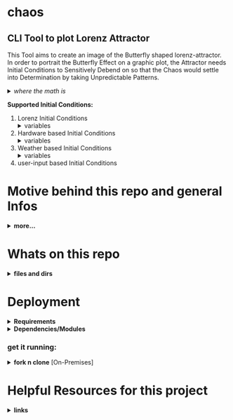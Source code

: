 # chaos
<h2>CLI Tool to plot Lorenz Attractor</h2>

<p>This Tool aims to create an image of the Butterfly shaped lorenz-attractor. In order to portrait the Butterfly Effect on a graphic plot, the Attractor needs Initial Conditions to Sensitively Debend on so that the Chaos would settle into Determination by taking Unpredictable Patterns.</p>
<details>
<summary><em>where the math is</em></summary> <em>to be found in file <b>lorenz_attractor.py</b> its where the Lorenz ordinary differential equations constansts and variables are declared and described.</em> <em>and where the 'ode's are defined and solved. a graphic for the  equations is in <em>graphs</em> dir.</em>
</details>

<b>Supported Initial Conditions:</b> 
<ol>
  <li>Lorenz Initial Conditions <details><summary>variables</summary>Rate of convection proportional value <em>x</em> = 0<br> Horizontal Temperature Variation proportional value <em>y</em> = 1<br> Vertical Temprature Variation proportional value <em>z</em> = 1,05</details></li> 
  
  <li>Hardware based Initial Conditions <details><summary>variables</summary>Rate of convection proportional value <em>x</em> = CPU-Temprature<br> Horizontal Temperature Variation proportional value <em>y</em> = Memory-Load<br> Vertical Temprature Variation proportional value <em>z</em> = Recived Network Packets</details></li> 

  <li>Weather based Initial Conditions <details><summary>variables</summary>Rate of convection proportional value <em>x</em> = City-Temprature<br> Horizontal Temperature Variation proportional value <em>y</em> = City-Humidity<br> Vertical Temprature Variation proportional value <em>z</em> = City Wind Speed</details></li> 
  
 <li>user-input based Initial Conditions</li> 

</ol>

# Motive behind this repo and general Infos
<details>
<summary><b>more...</b></summary>  
  <p>Nothing fancy here, while I'am trying to understand the chaos theory by reading <em>CHAOS by James Gleick</em></p>
  <p>And also while I' am learning <em>golang</em></p>
  <p>I thought to look up a <em>python</em> script that can plot the Lorenz Attractor, it sounded like fun as by tweaking the Initial Conditions you get to influence the graphic result<p>
  <p>Under the influence of the tragidy of me still not landing a job after my graduation, I picked myself up with the programing language I am comfortable with, <em>python</em> and its cool dependencies and modules</p>
  <p>i started writing funcs.py to integrate user-input to the orginal lorenz_attractor.py plotter script
  and thought about two ways to get unique Initial values for the plot, <b>Hardware readings</b> and <b>Weather readings</b>, the latter based on HTTP request fetched data for a city based on user input. as the fetched data from readings is always slightly different this would garantie a unique slightly different plot on  each run</p><p>in order to get a similiar attractor to Lorenzs, the fetched initial positive valus has to go through under simple math to keep them near to Lorenzs initial variables values where [ 0 < <em>x</em> < 1 ] & [ 1 =< <em>y</em>, <em>z</em> < 10 ] </p> 
</details>

# Whats on this repo
<details>
<summary><b>files and dirs</b></summary><br>
  <ul>
  <li><b>__pycache__ </b> directory that is created by the Python interpreter when it imports a module. It contains the compiled bytecode of the module, which can be used to speed up subsequent imports of the same module</li>
  <li><b>.vscode</b> has the settings.json file for your vscode to automate <em>chaosenv</em> activation while running <em>lorenz_attractor.py</em></li>
  <li><b>chaosenv</b> Python enviroment directory to store requierd modules files</li>
  <li><b>graphs</b> directory to store plotted graphics</li>
  <li><b>filesservergraphs</b> pre-build Golang Executable to <b>HTTP</b> serve files in <em>graphs</em> directory on port <u>9630</u></li>
  <li><b>funcs.py</b> functions to integrate user-input</li>
  <li><b>lorenz_attractor.py</b> plotter</li>
 </ul>
</details>

# Deployment
<details>
<summary><b>Requirements</b></summary>
  <ul>
  <li>GNU/LINUX System</li>
  <li>python3</li>
  <li>python3-pip</li>
  <li>python3-venv</li>
</ul>
</details>  

<details>
<summary><b>Dependencies/Modules</b></summary>
  <pre><code>
    numpy
    scipy
    matplotlib
    mpl_toolkits.mplot3d 
    Beautifulsoup
    requests
  </pre></code>
</details>

<h3>get it running:</h3>
<details>
  <summary><b>fork n clone</b> [On-Premises]</summary> <p>fork this repo and clone it localy</p><p>from your local machine:</p><pre><code>
    $ cd chaos
    $ source chaosenv/bin/activate
    (chaosenv)$ python3 lorenz_attractor.py
  </pre></code>
  <p>in case of Error Module not found:<br>make sure that the venv is activated and install the dependencies<pre><code>
    (chaosenv)$ pip install -r requierments.txt
  </pre></code></p>
  <p>in case of other errors, make sure you have both <em>python3-pip</em> and <em>python3-venv</em> packages installed on your system</p>
  <pre><code>
    $ sudo apt install python3-pip python3-venv
    $ python3 -m pip install virtualenv
    $ python3 -m venv ~/chaos/chaosenv
    $ source chaosenv/bin/activate
    (chaosenv)$ pip install --upgrade pip
    (chaosenv)$ pip3 install -r requierments.txt
    (chaosenv)$ pip3 install --upgrade matplotlib
    (chaosenv)$ python3 lorenz_attractor.py
  </pre></code>
  <h3>NOTE:</h3><p>Don't forget to kill fileservergraphs process</p>
</details>

# Helpful Resources for this project
<details>
  <summary>
    <b>links</b>
  </summary>
    <p>https://scipython.com/blog/the-lorenz-attractor/</p>
    <p>https://en.wikipedia.org/wiki/Lorenz_system</p>
    <p>https://python-forum.io/thread-33291.html#:~:text=To%20read%20CPU%20temp%20at,can%20use%20the%20vcgencmd%20command.&text=echo%20%22The%20CPU%20is%20at,temp%20%3D%2045.5%20'C%20degrees.&text=%23which%20returns%20uns%20a%20floating,in%20which%20it%20is%20contained.</p>
    <p>https://stackoverflow.com/questions/58047338/bash-script-for-get-a-only-specific-value-from-linux-command-output</p>
    <p>https://www.cyberciti.biz/faq/linux-list-network-interfaces-names-command/</p>
    <p>https://docs.rackspace.com/support/how-to/identifying-network-interfaces-on-linux/</p>
    <p>https://stackoverflow.com/questions/4289331/how-to-extract-numbers-from-a-string-in-python</p>
    <p>https://www.makeuseof.com/python-live-weather-data/?newsletter_popup=1</p>
    <p>https://www.alexedwards.net/blog/serving-static-sites-with-go</p>
    <p>https://copyprogramming.com/howto/how-to-execute-awk-command-by-python-code</p>
    <p>https://matplotlib.org/stable/tutorials/colors/colormaps.html</p>
    <p>https://stackoverflow.com/questions/58433333/auto-activate-virtual-environment-in-visual-studio-code</p>
    <p>https://www.w3schools.com/html/tryit.asp?filename=tryhtml_elements_br</p>
</details>
